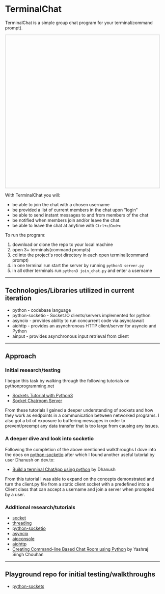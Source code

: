 # TerminalChat
TerminalChat is a simple group chat program for your terminal(command prompt). 

<img href='https://github.com/siascone/terminal-chat/blob/main/assets/terminal_chat_screenshot.png' height='500px' width='800px'/>

<!-- ![terminal_chat_screen_shot](./assets/terminal_chat_screenshot.png) -->

With TerminalChat you will:
- be able to join the chat with a chosen username
- be provided a list of current members in the chat upon "login"
- be able to send instant messages to and from members of the chat
- be notified when members join and/or leave the chat
- be able to leave the chat at anytime with `Ctrl+c`/`Cmd+c`

To run the program:
1. download or clone the repo to your local machine
2. open 3+ terminals(command prompts) 
3. cd into the project's root directory in each open terminal(command prompt)
4. in one terminal run start the server by running `python3 server.py`
5. in all other terminals run `python3 join_chat.py` and enter a username

---

## Technologies/Libraries utilized in current iteration
- python - codebase language
- python-socketio - Socket.IO clients/servers implemented for python
- asyncio - provides ability to run concurrent code via async/await
- aiohttp - provides an asynchronous HTTP client/server for asyncio and Python
- ainput - provides asynchronous input retrieval from client

---

## Approach

### Initial research/testing
I began this task by walking through the following tutorials on pythonprogramming.net
- [Sockets Tutorial with Python3](https://pythonprogramming.net/sockets-tutorial-python-3/)
- [Socket Chatroom Server](https://pythonprogramming.net/server-chatroom-sockets-tutorial-python-3/)

From these tutorials I gained a deeper understanding of sockets and how they work as 
endpoints in a communication between networked programs. I also got a bit of 
exposure to buffering messages in order to prevent/preempt any data transfer that is 
too large from causing any issues.

### A deeper dive and look into socketio
Following the completion of the above mentioned walkthroughs I dove into the docs 
on [python-socketio](https://python-socketio.readthedocs.io/en/latest/) after 
which I found another useful tutorial by user Dhanush on dev.to:
- [Build a terminal ChatApp using python](https://dev.to/imdhanush/build-a-terminal-chatapp-using-python-2392) by Dhanush

From this tutorial I was able to expand on the concepts demonstrated and turn the 
client.py file from a static client socket with a predefined into a Client class 
that can accept a username and join a server when prompted by a user. 

### Additional research/tutorials
- [socket](https://docs.python.org/3/library/socket.html?highlight=socket#module-socket)
- [threading](https://docs.python.org/3/library/threading.html)
- [python-socketio](https://python-socketio.readthedocs.io/en/latest/)
- [asyncio](https://docs.python.org/3/library/asyncio.html)
- [aioconsole](https://aioconsole.readthedocs.io/en/latest/)
- [aiohttp](https://docs.aiohttp.org/en/stable/)
- [Creating Command-line Based Chat Room using Python](https://hackernoon.com/creating-command-line-based-chat-room-using-python-oxu3u33) by Yashraj Singh Chouhan

---

## Playground repo for initial testing/walkthroughs
- [python-sockets](https://github.com/siascone/python-sockets)
